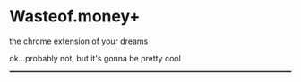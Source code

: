 # Wasteof.money+ #
the chrome extension of your dreams

ok...probably not, but it's gonna be pretty cool

<hr style="border:0.05px solid gray"> </hr>
